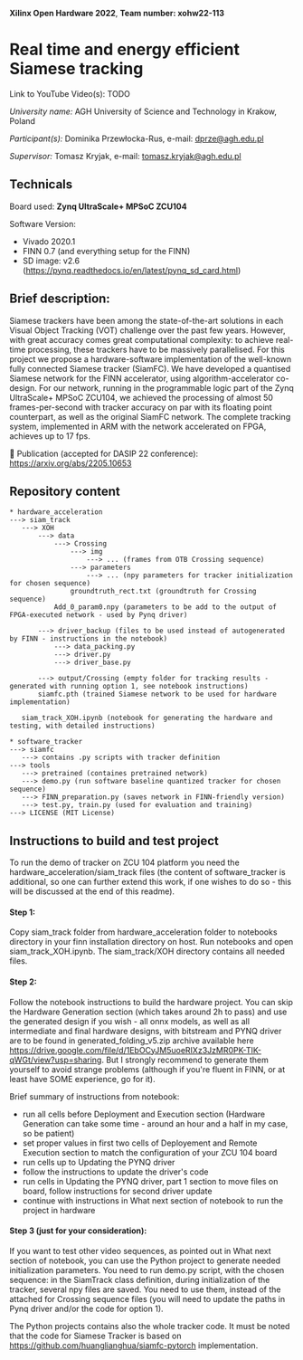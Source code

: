 **Xilinx Open Hardware 2022**, **Team number: xohw22-113**

# **Real time and energy efficient Siamese tracking**

Link to YouTube Video(s): TODO



*University name:* AGH University of Science and Technology in Krakow, Poland

*Participant(s):* Dominika Przewłocka-Rus, e-mail: dprze@agh.edu.pl

*Supervisor:* Tomasz Kryjak, e-mail: tomasz.kryjak@agh.edu.pl

 
## Technicals

Board used: **Zynq UltraScale+ MPSoC ZCU104**

Software Version:
* Vivado 2020.1
* FINN 0.7 (and everything setup for the FINN)
* SD image: v2.6 (https://pynq.readthedocs.io/en/latest/pynq_sd_card.html)


## Brief description:
Siamese trackers have been among the state-of-the-art solutions in each Visual Object Tracking (VOT) challenge over the past few years. However, with great accuracy comes great computational complexity: to achieve real-time processing, these trackers have to be massively parallelised. For this project we propose a hardware-software implementation of the well-known fully connected Siamese tracker (SiamFC). We have developed a quantised Siamese network for the FINN accelerator, using algorithm-accelerator co-design. For our network, running in the programmable logic part of the Zynq UltraScale+ MPSoC ZCU104, we achieved the processing of almost 50 frames-per-second with tracker accuracy on par with its floating point counterpart, as well as the original SiamFC network. The complete tracking system, implemented in ARM with the network accelerated on FPGA, achieves up to 17 fps.

:green_book: Publication (accepted for DASIP 22 conference): https://arxiv.org/abs/2205.10653


## Repository content

 ```
* hardware_acceleration
---> siam_track
    ---> XOH
        ---> data
            ---> Crossing
                ---> img
                    ---> ... (frames from OTB Crossing sequence)
                ---> parameters
                    ---> ... (npy parameters for tracker initialization for chosen sequence)
                groundtruth_rect.txt (groundtruth for Crossing sequence)
            Add_0_param0.npy (parameters to be add to the output of FPGA-executed network - used by Pynq driver)

        ---> driver_backup (files to be used instead of autogenerated by FINN - instructions in the notebook)
            ---> data_packing.py
            ---> driver.py
            ---> driver_base.py

        ---> output/Crossing (empty folder for tracking results - generated with running option 1, see notebook instructions)
        siamfc.pth (trained Siamese network to be used for hardware implementation)

    siam_track_XOH.ipynb (notebook for generating the hardware and testing, with detailed instructions)

* software_tracker
---> siamfc
    ---> contains .py scripts with tracker definition
---> tools
    ---> pretrained (containes pretrained network)
    ---> demo.py (run software baseline quantized tracker for chosen sequence)
    ---> FINN_preparation.py (saves network in FINN-friendly version)
    ---> test.py, train.py (used for evaluation and training)
---> LICENSE (MIT License)
```



## Instructions to build and test project

To run the demo of tracker on ZCU 104 platform you need the hardware_acceleration/siam_track files (the content of software_tracker is additional, so one can further extend this work, if one wishes to do so - this will be discussed at the end of this readme).

#### Step 1:
Copy siam_track folder from hardware_acceleration folder to notebooks directory in your finn installation directory on host.
Run notebooks and open siam_track_XOH.ipynb. The siam_track/XOH directory contains all needed files.

#### Step 2:
Follow the notebook instructions to build the hardware project. You can skip the Hardware Generation section (which takes around 2h to pass) and use the generated design if you wish - all onnx models, as well as all intermediate and final hardware designs, with bitstream and PYNQ driver are to be found in generated_folding_v5.zip archive available here https://drive.google.com/file/d/1EbOCyJM5uoeRIXz3JzMR0PK-TIK-qWGt/view?usp=sharing. But I strongly recommend to generate them yourself to avoid strange problems (although if you're fluent in FINN, or at least have SOME experience, go for it).

Brief summary of instructions from notebook:
* run all cells before Deployment and Execution section (Hardware Generation can take some time - around an hour and a half in my case, so be patient)
* set proper values in first two cells of Deployement and Remote Execution section to match the configuration of your ZCU 104 board
* run cells up to Updating the PYNQ driver
* follow the instructions to update the driver's code
* run cells in Updating the PYNQ driver, part 1 section to move files on board, follow instructions for second driver update
* continue with instructions in What next section of notebook to run the project in hardware

#### Step 3 (just for your consideration):
If you want to test other video sequences, as pointed out in What next section of notebook, you can use the Python project to generate needed initialization parameters. You need to run demo.py script, with the chosen sequence: in the SiamTrack class definition, during initialization of the tracker, several npy files are saved. You need to use them, instead of the attached for Crossing sequence files (you will need to update the paths in Pynq driver and/or the code for option 1).

The Python projects contains also the whole tracker code. It must be noted that the code for Siamese Tracker is based on https://github.com/huanglianghua/siamfc-pytorch implementation.
